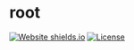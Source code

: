 # root
[![Website shields.io](https://img.shields.io/website-up-down-green-red/http/shields.io.svg)](https://root-org.github.io/root_doc/) [![License](https://img.shields.io/badge/License-BSD%203--Clause-blue.svg)](https://opensource.org/licenses/BSD-3-Clause)
